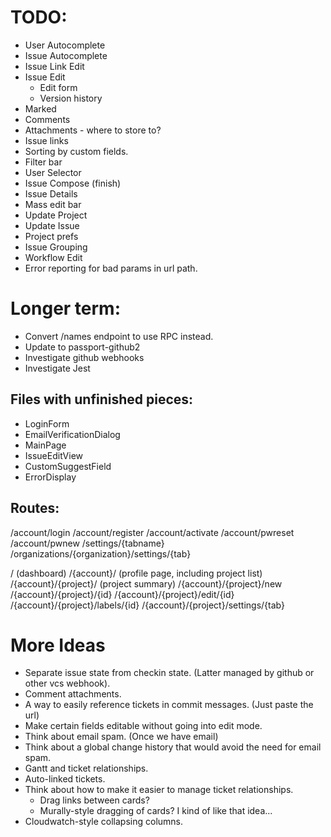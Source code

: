 # TODO:

* User Autocomplete
* Issue Autocomplete
* Issue Link Edit
* Issue Edit
  * Edit form
  * Version history
* Marked
* Comments
* Attachments - where to store to?
* Issue links
* Sorting by custom fields.
* Filter bar
* User Selector
* Issue Compose (finish)
* Issue Details
* Mass edit bar
* Update Project
* Update Issue
* Project prefs
* Issue Grouping
* Workflow Edit
* Error reporting for bad params in url path.

# Longer term:

* Convert /names endpoint to use RPC instead.
* Update to passport-github2
* Investigate github webhooks
* Investigate Jest

## Files with unfinished pieces:
* LoginForm
* EmailVerificationDialog
* MainPage
* IssueEditView
* CustomSuggestField
* ErrorDisplay

## Routes:

/account/login
/account/register
/account/activate
/account/pwreset
/account/pwnew
/settings/{tabname}
/organizations/{organization}/settings/{tab}

/ (dashboard)
/{account}/ (profile page, including project list)
/{account}/{project}/ (project summary)
/{account}/{project}/new
/{account}/{project}/{id}
/{account}/{project}/edit/{id}
/{account}/{project}/labels/{id}
/{account}/{project}/settings/{tab}

# More Ideas

* Separate issue state from checkin state. (Latter managed by github or other vcs webhook).
* Comment attachments.
* A way to easily reference tickets in commit messages. (Just paste the url)
* Make certain fields editable without going into edit mode.
* Think about email spam. (Once we have email)
* Think about a global change history that would avoid the need for email spam.
* Gantt and ticket relationships.
* Auto-linked tickets.
* Think about how to make it easier to manage ticket relationships.
  * Drag links between cards?
  * Murally-style dragging of cards?  I kind of like that idea...
* Cloudwatch-style collapsing columns.

